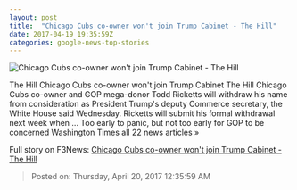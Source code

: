 ```yaml
---
layout: post
title:  "Chicago Cubs co-owner won't join Trump Cabinet - The Hill"
date: 2017-04-19 19:35:59Z
categories: google-news-top-stories
---
```


![Chicago Cubs co-owner won't join Trump Cabinet - The Hill](http://thehill.com/sites/default/files/article_images/trumpricketts_112416getty.jpg)

The Hill Chicago Cubs co-owner won't join Trump Cabinet The Hill Chicago Cubs co-owner and GOP mega-donor Todd Ricketts will withdraw his name from consideration as President Trump's deputy Commerce secretary, the White House said Wednesday. Ricketts will submit his formal withdrawal next week when ... Too early to panic, but not too early for GOP to be concerned Washington Times all 22 news articles »


Full story on F3News: [Chicago Cubs co-owner won't join Trump Cabinet - The Hill](http://www.f3nws.com/n/t2vm4F)

> Posted on: Thursday, April 20, 2017 12:35:59 AM
